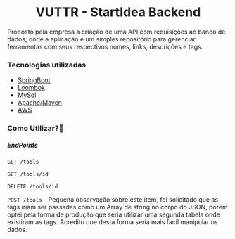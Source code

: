 <h1 align="center">VUTTR - StartIdea Backend</h1>

Proposto pela empresa a criação de uma API com requisições ao banco de dados, onde a aplicação é um simples repositório para gerenciar ferramentas com seus respectivos nomes, links, descrições e tags.

<h3>Tecnologias utilizadas</h3>

<ul>
<li><a href="https://spring.io/projects/spring-boot">SpringBoot</a></li>
<li><a href="https://projectlombok.org/">Loombok</a></li>
<li><a href="https://www.mysql.com/">MySql</a></li>
<li><a href="https://maven.apache.org/">Apache/Maven</a></li>
<li><a href="https://aws.amazon.com/pt/">AWS</a></li>
</ul>

<h3>Como Utilizar?🤔</h3>

<h5>EndPoints</h5>

`GET /tools`

`GET /tools/id`

`DELETE /tools/id`

`POST /tools` - Pequena observação sobre este item, foi solicitado que as tags iriam ser passadas como um Array de string no corpo do JSON, porem optei pela forma de produção que seria utilizar uma segunda tabela onde existiram as tags. Acredito que desta forma seria mais facil manipular os dados.




